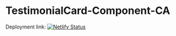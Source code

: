 # TestimonialCard-Component-CA

Deployment link: [![Netlify Status](https://api.netlify.com/api/v1/badges/b4d303ff-ba3d-46fb-87eb-750770d44009/deploy-status)](https://app.netlify.com/sites/cheery-bavarois-a3d922/deploys)


